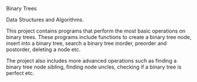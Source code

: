 Binary Trees

Data Structures and Algorithms.

This project contains programs that perform the most basic operations on binary trees.
These programs include functions to create a binary tree node, insert into a binary tree, 
search a binary tree inorder, preorder and postorder, deleting a node etc.

The project also includes more advanced operations such as finding a binary tree node sibling, 
finding node uncles, checking if a binary tree is perfect etc.

